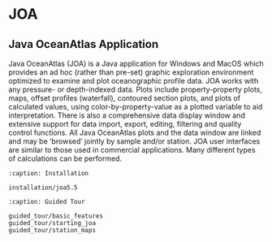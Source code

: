 # JOA

## Java OceanAtlas Application

Java OceanAtlas (JOA) is a Java application for Windows and MacOS which provides an ad hoc (rather than pre-set) graphic exploration environment optimized to examine and plot oceanographic profile data. JOA works with any pressure- or depth-indexed data. Plots include property-property plots, maps, offset profiles (waterfall), contoured section plots, and plots of calculated values, using color-by-property-value as a plotted variable to aid interpretation. There is also a comprehensive data display window and extensive support for data import, export, editing, filtering and quality control functions. All Java OceanAtlas plots and the data window are linked and may be ‘browsed’ jointly by sample and/or station. JOA user interfaces are similar to those used in commercial applications. Many different types of calculations can be performed.

```{toctree}
:caption: Installation

installation/joa5.5
```

```{toctree}
:caption: Guided Tour

guided_tour/basic_features
guided_tour/starting_joa
guided_tour/station_maps
```